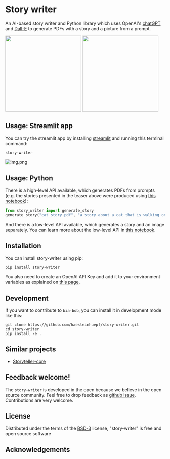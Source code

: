# Story writer

An AI-based story writer and Python library which uses OpenAI's [chatGPT](https://chat.openai.com/) and [Dall-E](https://openai.com/dall-e-2) to generate PDFs with a story and a picture from a prompt.

<a href="https://github.com/haesleinhuepf/story-writer/blob/main/docs/images/teaser1.png"><img src="https://github.com/haesleinhuepf/story-writer/blob/main/docs/images/teaser1.png" width="240"/></a>
<a href="https://github.com/haesleinhuepf/story-writer/blob/main/docs/images/teaser2.png"><img src="https://github.com/haesleinhuepf/story-writer/blob/main/docs/images/teaser2.png" width="240"/></a>

## Usage: Streamlit app

You can try the streamlit app by installing [streamlit](https://streamlit.io/) and running this terminal command:

```commandline
story-writer
```

![img.png](https://github.com/haesleinhuepf/story-writer/blob/main/docs/images/streamlit_screenshot.png)


## Usage: Python

There is a high-level API available, which generates PDFs from prompts (e.g. the stories presented in the teaser above were produced using [this notebook](https://github.com/haesleinhuepf/story-writer/blob/main/docs/demo.ipynb)):

```python
from story_writer import generate_story
generate_story("cat_story.pdf", "a story about a cat that is walking on a street")
```

And there is a low-level API available, which generates a story and an image separately. 
You can learn more about the low-level API in [this notebook](https://github.com/haesleinhuepf/story-writer/blob/main/docs/story_building.ipynb).

## Installation

You can install story-writer using pip:

```commandline
pip install story-writer
```

You also need to create an OpenAI API Key and add it to your environment variables as explained on [this page](https://help.openai.com/en/articles/5112595-best-practices-for-api-key-safety).

## Development

If you want to contribute to `bia-bob`, you can install it in development mode like this:

```
git clone https://github.com/haesleinhuepf/story-writer.git
cd story-writer
pip install -e .
```

## Similar projects

* [Storyteller-core](https://github.com/jaketae/storyteller)

## Feedback welcome!

The `story-writer` is developed in the open because we believe in the open source community. Feel free to drop feedback as [github issue](https://github.com/haesleinhuepf/story-write/issues). Contributions are very welcome. 

## License

Distributed under the terms of the [BSD-3] license,
"story-writer" is free and open source software

[BSD-3]: http://opensource.org/licenses/BSD-3-Clause

## Acknowledgements

